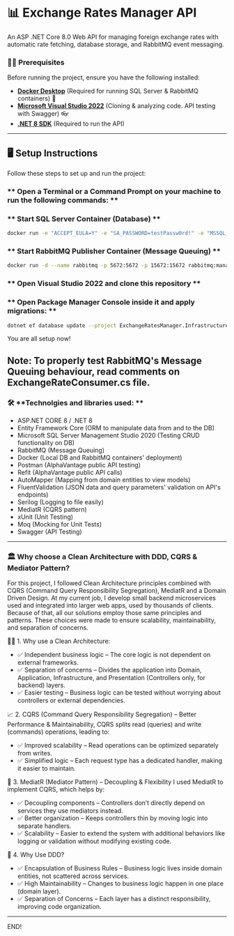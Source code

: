 # 📊 Exchange Rates Manager API

An ASP .NET Core 8.0 Web API for managing foreign exchange rates with automatic rate fetching, database storage, and RabbitMQ event messaging.

### ✍🏻 **Prerequisites** 
Before running the project, ensure you have the following installed:
- **[Docker Desktop](https://www.docker.com/get-started/)** (Required for running SQL Server & RabbitMQ containers) 🐋
- **[Microsoft Visual Studio 2022](https://visualstudio.microsoft.com/vs/)** (Cloning & analyzing code. API testing with Swagger) 👓
- **[.NET 8 SDK](https://dotnet.microsoft.com/en-us/download/dotnet/8.0)** (Required to run the API)
---

## 🖥️ **Setup Instructions**
Follow these steps to set up and run the project:

### ** Open a Terminal or a Command Prompt on your machine to run the following commands: **

### ** Start SQL Server Container (Database) **
```sh
docker run -e "ACCEPT_EULA=Y" -e "SA_PASSWORD=testPassw0rd!" -e "MSSQL_PID=Express" -p 1433:1433 --name sqlserver -d mcr.microsoft.com/mssql/server:2019-latest
```

### ** Start RabbitMQ Publisher Container (Message Queuing) **
```sh
docker run -d --name rabbitmq -p 5672:5672 -p 15672:15672 rabbitmq:management
```

### ** Open Visual Studio 2022 and clone this repository **

### ** Open Package Manager Console inside it and apply migrations: **
```sh
dotnet ef database update --project ExchangeRatesManager.Infrastructure --startup-project ExchangeRatesManager.WebApi
```
You are all setup now!

Note: To properly test RabbitMQ's Message Queuing behaviour, read comments on ExchangeRateConsumer.cs file.
---

### 🛠️ **Technolgies and libraries used: **

- ASP.NET CORE 8 / .NET 8
- Entity Framework Core (ORM to manipulate data from and to the DB)
- Microsoft SQL Server Management Studio 2020 (Testing CRUD functionality on DB)
- RabbitMQ (Message Queuing)
- Docker (Local DB and RabbitMQ containers' deployment)
- Postman (AlphaVantage public API testing)
- Refit (AlphaVantage public API calls)
- AutoMapper (Mapping from domain entities to view models)
- FluentValidation (JSON data and query parameters' validation on API's endpoints)
- Serilog (Logging to file easily)
- MediatR (CQRS pattern)
- xUnit (Unit Testing)
- Moq (Mocking for Unit Tests)
- Swagger (API Testing)
---

### 🏛️ Why choose a Clean Architecture with DDD, CQRS & Mediator Pattern? 

For this project, I followed Clean Architecture principles combined with CQRS (Command Query Responsibility Segregation), MediatR and a Domain Driven Design. At my current job, I develop small backend microservices used and integrated into larger web apps, used by thousands of clients. Because of that, all our solutions employ those same principles and patterns. These choices were made to ensure scalability, maintainability, and separation of concerns. 

🛀🏻 1. Why use a Clean Architecture:

- ✅ Independent business logic – The core logic is not dependent on external frameworks.
- ✅ Separation of concerns – Divides the application into Domain, Application, Infrastructure, and Presentation (Controllers only, for backend) layers.
- ✅ Easier testing – Business logic can be tested without worrying about controllers or external dependencies.

📈 2. CQRS (Command Query Responsibility Segregation) – Better Performance & Maintainability, 
CQRS splits read (queries) and write (commands) operations, leading to:

- ✅ Improved scalability – Read operations can be optimized separately from writes.
- ✅ Simplified logic – Each request type has a dedicated handler, making it easier to maintain.

📨 3. MediatR (Mediator Pattern) – Decoupling & Flexibility
I used MediatR to implement CQRS, which helps by:

- ✅ Decoupling components – Controllers don’t directly depend on services they use mediators instead.
- ✅ Better organization – Keeps controllers thin by moving logic into separate handlers.
- ✅ Scalability – Easier to extend the system with additional behaviors like logging or validation without modifying existing code.

🧱 4. Why Use DDD?

- ✅ Encapsulation of Business Rules – Business logic lives inside domain entities, not scattered across services.
- ✅ High Maintainability – Changes to business logic happen in one place (domain layer).
- ✅ Separation of Concerns – Each layer has a distinct responsibility, improving code organization.

---

END!

